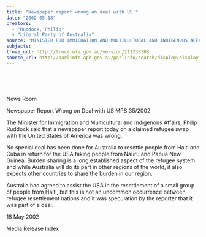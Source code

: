 ```yaml
---
title: "Newspaper report wrong on deal with US."
date: "2002-05-18"
creators:
  - "Ruddock, Philip"
  - "Liberal Party of Australia"
source: "MINISTER FOR IMMIGRATION AND MULTICULTURAL AND INDIGENOUS AFFAIRS"
subjects:
trove_url: http://trove.nla.gov.au/version/211238308
source_url: http://parlinfo.aph.gov.au/parlInfo/search/display/display.w3p;query=Id%3A%22media/pressrel/LBM66%22
---
```


  

  

 News Room

 Newspaper Report Wrong on Deal with US MPS 35/2002

 The Minister for Immigration and Multicultural and Indigenous Affairs, Philip Ruddock said that a newspaper report today on a claimed refugee swap with the United States of America was wrong.

 No special deal has been done for Australia to resettle people from Haiti and Cuba in return for the USA taking people from Nauru and Papua New Guinea. Burden sharing is a long established aspect of the refugee system and while Australia will do its part in other regions of the world, it also expects other countries to share the burden in our region.

 Australia had agreed to assist the USA in the resettlement of a small group of people from Haiti, but this is not an uncommon occurrence between refugee resettlement nations and it was speculation by the reporter that it was part of a deal.

 18 May 2002

 Media Release Index

  

